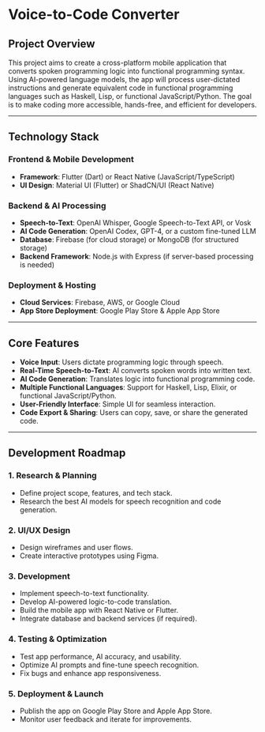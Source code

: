 # Voice-to-Code Converter

## Project Overview  
This project aims to create a cross-platform mobile application that converts spoken programming logic into functional programming syntax. Using AI-powered language models, the app will process user-dictated instructions and generate equivalent code in functional programming languages such as Haskell, Lisp, or functional JavaScript/Python. The goal is to make coding more accessible, hands-free, and efficient for developers.

---

## Technology Stack

### Frontend & Mobile Development
- **Framework**: Flutter (Dart) or React Native (JavaScript/TypeScript)  
- **UI Design**: Material UI (Flutter) or ShadCN/UI (React Native)

### Backend & AI Processing
- **Speech-to-Text**: OpenAI Whisper, Google Speech-to-Text API, or Vosk  
- **AI Code Generation**: OpenAI Codex, GPT-4, or a custom fine-tuned LLM  
- **Database**: Firebase (for cloud storage) or MongoDB (for structured storage)  
- **Backend Framework**: Node.js with Express (if server-based processing is needed)

### Deployment & Hosting
- **Cloud Services**: Firebase, AWS, or Google Cloud  
- **App Store Deployment**: Google Play Store & Apple App Store

---

## Core Features

- **Voice Input**: Users dictate programming logic through speech.  
- **Real-Time Speech-to-Text**: AI converts spoken words into written text.  
- **AI Code Generation**: Translates logic into functional programming code.  
- **Multiple Functional Languages**: Support for Haskell, Lisp, Elixir, or functional JavaScript/Python.  
- **User-Friendly Interface**: Simple UI for seamless interaction.  
- **Code Export & Sharing**: Users can copy, save, or share the generated code.

---

## Development Roadmap

### 1. Research & Planning  
- Define project scope, features, and tech stack.  
- Research the best AI models for speech recognition and code generation.

### 2. UI/UX Design  
- Design wireframes and user flows.  
- Create interactive prototypes using Figma.

### 3. Development  
- Implement speech-to-text functionality.  
- Develop AI-powered logic-to-code translation.  
- Build the mobile app with React Native or Flutter.  
- Integrate database and backend services (if required).

### 4. Testing & Optimization  
- Test app performance, AI accuracy, and usability.  
- Optimize AI prompts and fine-tune speech recognition.  
- Fix bugs and enhance app responsiveness.

### 5. Deployment & Launch  
- Publish the app on Google Play Store and Apple App Store.  
- Monitor user feedback and iterate for improvements.
